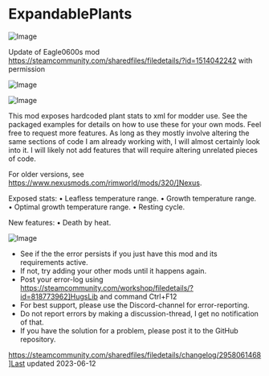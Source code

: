 # ExpandablePlants

![Image](https://i.imgur.com/buuPQel.png)

Update of Eagle0600s mod
https://steamcommunity.com/sharedfiles/filedetails/?id=1514042242
with permission

![Image](https://i.imgur.com/pufA0kM.png)

	
![Image](https://i.imgur.com/Z4GOv8H.png)

This mod exposes hardcoded plant stats to xml for modder use.
See the packaged examples for details on how to use these for your own mods.
Feel free to request more features. As long as they mostly involve altering the same sections of code I am already working with, I will almost certainly look into it. I will likely not add features that will require altering unrelated pieces of code.

For older versions, see https://www.nexusmods.com/rimworld/mods/320/]Nexus.

Exposed stats:
• Leafless temperature range.
• Growth temperature range.
• Optimal growth temperature range.
• Resting cycle.

New features:
• Death by heat.
	
![Image](https://i.imgur.com/PwoNOj4.png)



-  See if the the error persists if you just have this mod and its requirements active.
-  If not, try adding your other mods until it happens again.
-  Post your error-log using https://steamcommunity.com/workshop/filedetails/?id=818773962]HugsLib and command Ctrl+F12
-  For best support, please use the Discord-channel for error-reporting.
-  Do not report errors by making a discussion-thread, I get no notification of that.
-  If you have the solution for a problem, please post it to the GitHub repository.


https://steamcommunity.com/sharedfiles/filedetails/changelog/2958061468]Last updated 2023-06-12
